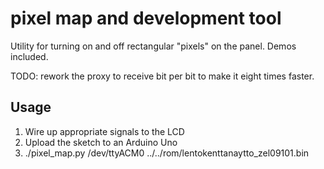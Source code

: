 # pixel map and development tool

Utility for turning on and off rectangular "pixels" on the panel. Demos included.

TODO: rework the proxy to receive bit per bit to make it eight times faster.

## Usage

1. Wire up appropriate signals to the LCD
2. Upload the sketch to an Arduino Uno
3. ./pixel\_map.py /dev/ttyACM0 ../../rom/lentokenttanaytto\_zel09101.bin
